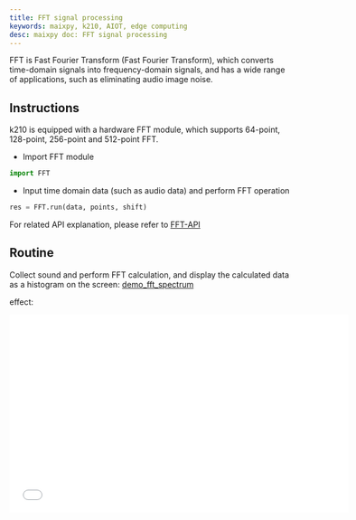 ```yaml
---
title: FFT signal processing
keywords: maixpy, k210, AIOT, edge computing
desc: maixpy ​​doc: FFT signal processing
---
```



FFT is Fast Fourier Transform (Fast Fourier Transform), which converts time-domain signals into frequency-domain signals, and has a wide range of applications, such as eliminating audio image noise.

## Instructions

k210 is equipped with a hardware FFT module, which supports 64-point, 128-point, 256-point and 512-point FFT.

* Import FFT module

```python
import FFT
```

* Input time domain data (such as audio data) and perform FFT operation

```python
res = FFT.run(data, points, shift)
```

For related API explanation, please refer to [FFT-API](../../api_reference/Maix/fft.md)

## Routine

Collect sound and perform FFT calculation, and display the calculated data as a histogram on the screen: [demo_fft_spectrum](https://github.com/sipeed/MaixPy_scripts/blob/master/hardware/demo_fft_spectrum.py)

effect:
<iframe width="600" height="350" src="//player.bilibili.com/player.html?aid=44617696&cid=78104545&page=1" scrolling="no" border="0" frameborder="no" framespacing="0" allowfullscreen="true"> </iframe>

